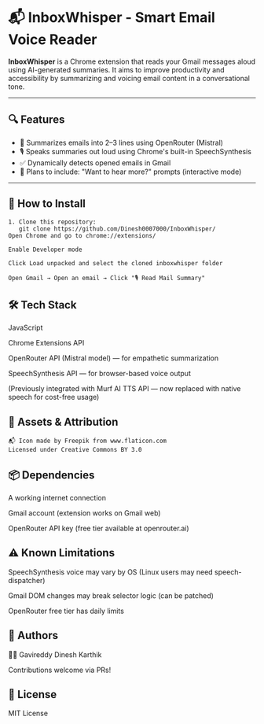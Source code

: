 # 📬 InboxWhisper - Smart Email Voice Reader

**InboxWhisper** is a Chrome extension that reads your Gmail messages aloud using AI-generated summaries. It aims to improve productivity and accessibility by summarizing and voicing email content in a conversational tone.

---

## 🔍 Features

- 🧠 Summarizes emails into 2–3 lines using OpenRouter (Mistral)
- 🎙️ Speaks summaries out loud using Chrome's built-in SpeechSynthesis
- ✅ Dynamically detects opened emails in Gmail
- 🔁 Plans to include: "Want to hear more?" prompts (interactive mode)

---

## 🚀 How to Install
```
1. Clone this repository:
   git clone https://github.com/Dinesh0007000/InboxWhisper/
Open Chrome and go to chrome://extensions/

Enable Developer mode

Click Load unpacked and select the cloned inboxwhisper folder

Open Gmail → Open an email → Click "🎙️ Read Mail Summary"
```

## 🛠️ Tech Stack
JavaScript

Chrome Extensions API

OpenRouter API (Mistral model) — for empathetic summarization

SpeechSynthesis API — for browser-based voice output

(Previously integrated with Murf AI TTS API — now replaced with native speech for cost-free usage)

## 🎨 Assets & Attribution
```
📬 Icon made by Freepik from www.flaticon.com
Licensed under Creative Commons BY 3.0
```

## 📦 Dependencies

A working internet connection

Gmail account (extension works on Gmail web)

OpenRouter API key (free tier available at openrouter.ai)

## ⚠️ Known Limitations
SpeechSynthesis voice may vary by OS (Linux users may need speech-dispatcher)

Gmail DOM changes may break selector logic (can be patched)

OpenRouter free tier has daily limits

## 🤝 Authors
👨‍💻 Gavireddy Dinesh Karthik

Contributions welcome via PRs!

## 📄 License
MIT License
